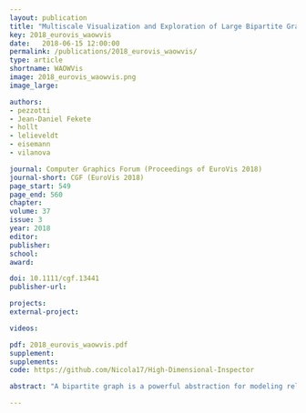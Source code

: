 ```yaml
---
layout: publication
title: "Multiscale Visualization and Exploration of Large Bipartite Graphs"
key: 2018_eurovis_waowvis
date:   2018-06-15 12:00:00
permalink: /publications/2018_eurovis_waowvis/
type: article
shortname: WAOWVis
image: 2018_eurovis_waowvis.png
image_large:

authors:
- pezzotti
- Jean-Daniel Fekete
- hollt
- lelieveldt
- eisemann
- vilanova

journal: Computer Graphics Forum (Proceedings of EuroVis 2018)
journal-short: CGF (EuroVis 2018)
page_start: 549
page_end: 560
chapter:
volume: 37
issue: 3
year: 2018
editor:
publisher:
school:
award:

doi: 10.1111/cgf.13441
publisher-url:

projects:
external-project:

videos:

pdf: 2018_eurovis_waowvis.pdf
supplement:
supplements:
code: https://github.com/Nicola17/High-Dimensional-Inspector

abstract: "A bipartite graph is a powerful abstraction for modeling relationships between two collections. Visualizations of bipartite graphs allow users to understand the mutual relationships between the elements in the two collections, e.g., by identifying clusters of similarly connected elements. However, commonly-used visual representations do not scale for the analysis of large bipartite graphs containing tens of millions of vertices, often resorting to an a-priori clustering of the sets. To address this issue, we present the Who's-Active-On-What-Visualization (WAOW-Vis) that allows for multiscale exploration of a bipartite social network without imposing an a-priori clustering. To this end, we propose to treat a bipartite graph as a high-dimensional space and we create the WAOW-Vis adapting the multiscale dimensionality-reduction technique HSNE. The application of HSNE for bipartite graph requires several modifications that form the contributions of this work. Given the nature of the problem, a set-based similarity is proposed. For efficient and scalable computations, we use compressed bitmaps to represent sets and we present a novel space partitioning tree to efficiently compute similarities; the Sets Intersection Tree. Finally, we validate WAOWVis on several datasets connecting Twitter-users and -streams in different domains: news, computer science and politics. We show how WAOW-Vis is particularly effective in identifying hierarchies of communities among social-media users."

---
```

